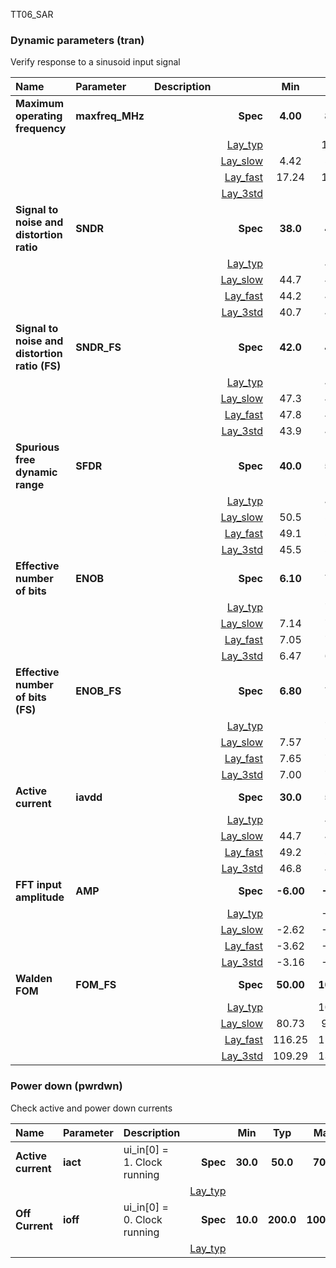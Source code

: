 TT06_SAR

### Dynamic parameters (tran)

Verify response to a sinusoid input signal



|**Name**|**Parameter**|**Description**| |**Min**|**Typ**|**Max**| Unit|
|:---|:---|:---|---:|:---:|:---:|:---:| ---:|
|**Maximum operating frequency**|**maxfreq\_MHz** || **Spec**  | **4.00** | **8.00** | **20.00** | **MHz** |
| | | |<a href='results/tran_Lay_typical.html'>Lay_typ</a>| | 11.36 |  | |
| | | |<a href='results/tran_Lay_slow.html'>Lay_slow</a>|4.42 | 5.73 | 7.04 | |
| | | |<a href='results/tran_Lay_fast.html'>Lay_fast</a>|17.24 | 17.55 | 17.86 | |
| | | |<a href='results/tran_Lay_mc.html'>Lay_3std</a>| |  |  | |
|**Signal to noise and distortion ratio**|**SNDR** || **Spec**  | **38.0** | **45.0** | **50.0** | **dB** |
| | | |<a href='results/tran_Lay_typical.html'>Lay_typ</a>| | 44.6 |  | |
| | | |<a href='results/tran_Lay_slow.html'>Lay_slow</a>|44.7 | 45.7 | 46.6 | |
| | | |<a href='results/tran_Lay_fast.html'>Lay_fast</a>|44.2 | 45.0 | 45.8 | |
| | | |<a href='results/tran_Lay_mc.html'>Lay_3std</a>|40.7 | 42.5 | 44.2 | |
|**Signal to noise and distortion ratio (FS)**|**SNDR\_FS** || **Spec**  | **42.0** | **45.0** | **50.0** | **dB** |
| | | |<a href='results/tran_Lay_typical.html'>Lay_typ</a>| | 47.7 |  | |
| | | |<a href='results/tran_Lay_slow.html'>Lay_slow</a>|47.3 | 48.3 | 49.2 | |
| | | |<a href='results/tran_Lay_fast.html'>Lay_fast</a>|47.8 | 48.6 | 49.4 | |
| | | |<a href='results/tran_Lay_mc.html'>Lay_3std</a>|43.9 | 45.6 | 47.4 | |
|**Spurious free dynamic range**|**SFDR** || **Spec**  | **40.0** | **50.0** | **70.0** | **dBc** |
| | | |<a href='results/tran_Lay_typical.html'>Lay_typ</a>| | 49.7 |  | |
| | | |<a href='results/tran_Lay_slow.html'>Lay_slow</a>|50.5 | 52.0 | 53.5 | |
| | | |<a href='results/tran_Lay_fast.html'>Lay_fast</a>|49.1 | 52.0 | 54.9 | |
| | | |<a href='results/tran_Lay_mc.html'>Lay_3std</a>|45.5 | 50.8 | 56.1 | |
|**Effective number of bits**|**ENOB** || **Spec**  | **6.10** | **7.00** | **7.99** | **bits** |
| | | |<a href='results/tran_Lay_typical.html'>Lay_typ</a>| | 7.12 |  | |
| | | |<a href='results/tran_Lay_slow.html'>Lay_slow</a>|7.14 | 7.29 | 7.44 | |
| | | |<a href='results/tran_Lay_fast.html'>Lay_fast</a>|7.05 | 7.19 | 7.32 | |
| | | |<a href='results/tran_Lay_mc.html'>Lay_3std</a>|6.47 | 6.76 | 7.05 | |
|**Effective number of bits (FS)**|**ENOB\_FS** || **Spec**  | **6.80** | **7.00** | **7.99** | **bits** |
| | | |<a href='results/tran_Lay_typical.html'>Lay_typ</a>| | 7.63 |  | |
| | | |<a href='results/tran_Lay_slow.html'>Lay_slow</a>|7.57 | 7.72 | 7.88 | |
| | | |<a href='results/tran_Lay_fast.html'>Lay_fast</a>|7.65 | 7.78 | 7.92 | |
| | | |<a href='results/tran_Lay_mc.html'>Lay_3std</a>|7.00 | 7.28 | 7.57 | |
|**Active current**|**iavdd** || **Spec**  | **30.0** | **50.0** | **70.0** | **uA** |
| | | |<a href='results/tran_Lay_typical.html'>Lay_typ</a>| | 48.0 |  | |
| | | |<a href='results/tran_Lay_slow.html'>Lay_slow</a>|44.7 | 46.1 | 47.5 | |
| | | |<a href='results/tran_Lay_fast.html'>Lay_fast</a>|49.2 | 54.4 | 59.6 | |
| | | |<a href='results/tran_Lay_mc.html'>Lay_3std</a>|46.8 | 47.0 | 47.2 | |
|**FFT input amplitude**|**AMP** || **Spec**  | **-6.00** | **-3.00** | **-0.20** | **dB** |
| | | |<a href='results/tran_Lay_typical.html'>Lay_typ</a>| | -3.12 |  | |
| | | |<a href='results/tran_Lay_slow.html'>Lay_slow</a>|-2.62 | -2.60 | -2.58 | |
| | | |<a href='results/tran_Lay_fast.html'>Lay_fast</a>|-3.62 | -3.60 | -3.59 | |
| | | |<a href='results/tran_Lay_mc.html'>Lay_3std</a>|-3.16 | -3.14 | -3.12 | |
|**Walden FOM**|**FOM\_FS** || **Spec**  | **50.00** | **100.00** | **200.00** | **fJ/step** |
| | | |<a href='results/tran_Lay_typical.html'>Lay_typ</a>| | 108.80 |  | |
| | | |<a href='results/tran_Lay_slow.html'>Lay_slow</a>|80.73 | 93.63 | 106.53 | |
| | | |<a href='results/tran_Lay_fast.html'>Lay_fast</a>|116.25 | 116.66 | 117.06 | |
| | | |<a href='results/tran_Lay_mc.html'>Lay_3std</a>|109.29 | 135.95 | 162.60 | |

### Power down (pwrdwn)

Check active and power down currents



|**Name**|**Parameter**|**Description**| |**Min**|**Typ**|**Max**| Unit|
|:---|:---|:---|---:|:---:|:---:|:---:| ---:|
|**Active current**|**iact** |ui_in[0] = 1. Clock running| **Spec**  | **30.0** | **50.0** | **70.0** | **uA** |
| | | |<a href='results/pwrdwn_Lay_typical.html'>Lay_typ</a>| |  |  | |
|**Off Current**|**ioff** |ui_in[0] = 0. Clock running| **Spec**  | **10.0** | **200.0** | **1000.0** | **nA** |
| | | |<a href='results/pwrdwn_Lay_typical.html'>Lay_typ</a>| |  |  | |

